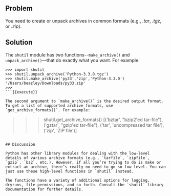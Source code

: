 ## Problem

You need to create or unpack archives in common formats (e.g., _.tar_, _.tgz_, or _.zip_).

## Solution

The `shutil` module has two functions--`make_archive()` and `unpack_archive()`—that do exactly what you want. For example:

```
>>> import shutil
>>> shutil.unpack_archive('Python-3.3.0.tgz')
>>> shutil.make_archive('py33','zip','Python-3.3.0')
'/Users/beazley/Downloads/py33.zip'
>>>
```{{execute}}

The second argument to `make_archive()` is the desired output format. To get a list of supported archive formats, use `get_archive_formats()`. For example:

```
>>> shutil.get_archive_formats()
[('bztar', "bzip2'ed tar-file"), ('gztar', "gzip'ed tar-file"),
 ('tar', 'uncompressed tar file'), ('zip', 'ZIP file')]
>>>
```{{execute}}

## Discussion

Python has other library modules for dealing with the low-level details of various archive formats (e.g., `tarfile`, `zipfile`, `gzip`, `bz2`, etc.). However, if all you’re trying to do is make or extract an archive, there’s really no need to go so low level. You can just use these high-level functions in `shutil` instead.

The functions have a variety of additional options for logging, dryruns, file permissions, and so forth. Consult the `shutil` library documentation for further details.